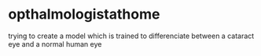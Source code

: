 # opthalmologistathome
trying to create a model which is trained to differenciate between a cataract eye and a normal human eye
